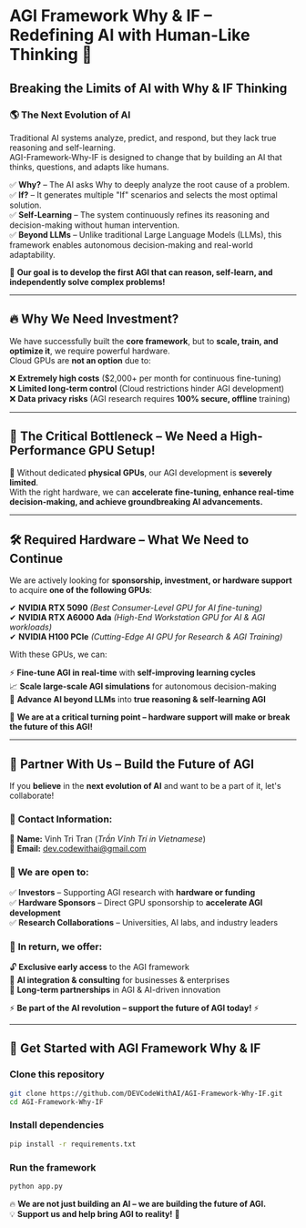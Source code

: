 # AGI Framework Why & IF – Redefining AI with Human-Like Thinking 🚀

## Breaking the Limits of AI with Why & IF Thinking

### 🌎 The Next Evolution of AI

Traditional AI systems analyze, predict, and respond, but they lack true reasoning and self-learning.  
AGI-Framework-Why-IF is designed to change that by building an AI that thinks, questions, and adapts like humans.

✅ **Why?** – The AI asks Why to deeply analyze the root cause of a problem.  
✅ **If?** – It generates multiple "If" scenarios and selects the most optimal solution.  
✅ **Self-Learning** – The system continuously refines its reasoning and decision-making without human intervention.  
✅ **Beyond LLMs** – Unlike traditional Large Language Models (LLMs), this framework enables autonomous decision-making and real-world adaptability.

🚀 **Our goal is to develop the first AGI that can reason, self-learn, and independently solve complex problems!**

---

## 🔥 Why We Need Investment?

We have successfully built the **core framework**, but to **scale, train, and optimize it**, we require powerful hardware.  
Cloud GPUs are **not an option** due to:

❌ **Extremely high costs** ($2,000+ per month for continuous fine-tuning)  
❌ **Limited long-term control** (Cloud restrictions hinder AGI development)  
❌ **Data privacy risks** (AGI research requires **100% secure, offline** training)

---

## 🚀 The Critical Bottleneck – We Need a High-Performance GPU Setup!

🔋 Without dedicated **physical GPUs**, our AGI development is **severely limited**.  
With the right hardware, we can **accelerate fine-tuning, enhance real-time decision-making, and achieve groundbreaking AI advancements.**

---

## 🛠️ Required Hardware – What We Need to Continue

We are actively looking for **sponsorship, investment, or hardware support** to acquire **one of the following GPUs**:

✔ **NVIDIA RTX 5090** *(Best Consumer-Level GPU for AI fine-tuning)*  
✔ **NVIDIA RTX A6000 Ada** *(High-End Workstation GPU for AI & AGI workloads)*  
✔ **NVIDIA H100 PCIe** *(Cutting-Edge AI GPU for Research & AGI Training)*

With these GPUs, we can:

⚡ **Fine-tune AGI in real-time** with **self-improving learning cycles**  
📈 **Scale large-scale AGI simulations** for autonomous decision-making  
🚀 **Advance AI beyond LLMs** into **true reasoning & self-learning AGI**

🛑 **We are at a critical turning point – hardware support will make or break the future of this AGI!**

---

## 🤝 Partner With Us – Build the Future of AGI

If you **believe** in the **next evolution of AI** and want to be a part of it, let's collaborate!

### 📌 **Contact Information:**

📛 **Name:** Vinh Tri Tran (*Trần Vĩnh Trí in Vietnamese*)  
📧 **Email:** [dev.codewithai@gmail.com](mailto:dev.codewithai@gmail.com)

### 🔹 **We are open to:**

✅ **Investors** – Supporting AGI research with **hardware or funding**  
✅ **Hardware Sponsors** – Direct GPU sponsorship to **accelerate AGI development**  
✅ **Research Collaborations** – Universities, AI labs, and industry leaders

### 🔹 **In return, we offer:**

🔓 **Exclusive early access** to the AGI framework  
🤖 **AI integration & consulting** for businesses & enterprises  
🤝 **Long-term partnerships** in AGI & AI-driven innovation

⚡ **Be part of the AI revolution – support the future of AGI today!** ⚡

---

## 🚀 Get Started with AGI Framework Why & IF

### **Clone this repository**
```bash
git clone https://github.com/DEVCodeWithAI/AGI-Framework-Why-IF.git
cd AGI-Framework-Why-IF
```

### **Install dependencies**
```bash
pip install -r requirements.txt
```

### **Run the framework**
```bash
python app.py
```

🔥 **We are not just building an AI – we are building the future of AGI.**  
💡 **Support us and help bring AGI to reality!** 🚀
